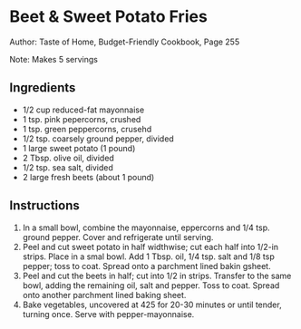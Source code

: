 # Beet & Sweet Potato Fries

Author: Taste of Home, Budget-Friendly Cookbook, Page 255

Note: Makes 5 servings

## Ingredients
- 1/2 cup reduced-fat mayonnaise
- 1 tsp. pink pepercorns, crushed
- 1 tsp. green peppercorns, crusehd
- 1/2 tsp. coarsely ground pepper, divided
- 1 large sweet potato (1 pound)
- 2 Tbsp. olive oil, divided
- 1/2 tsp. sea salt, divided
- 2 large fresh beets (about 1 pound)

## Instructions
1. In a small bowl, combine the mayonnaise, eppercorns and 1/4 tsp. ground pepper. Cover and refrigerate until serving.
2. Peel and cut sweet potato in half widthwise; cut each half into 1/2-in strips. Place in a smal bowl. Add 1 Tbsp. oil, 1/4 tsp. salt and 1/8 tsp pepper; toss to coat. Spread onto a parchment lined bakin gsheet.
3. Peel and cut the beets in half; cut into 1/2 in strips. Transfer to the same bowl, adding the remaining oil, salt and pepper. Toss to coat. Spread onto another parchment lined baking sheet.
4. Bake vegetables, uncovered at 425 for 20-30 minutes or until tender, turning once. Serve with pepper-mayonnaise.
